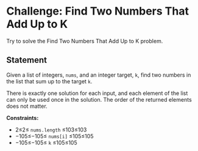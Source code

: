 # Challenge: Find Two Numbers That Add Up to K

Try to solve the Find Two Numbers That Add Up to K problem.

## Statement[](https://www.educative.io/courses/data-structures-coding-interviews-python/challenge-find-two-numbers-that-add-up-to-k#Statement)

Given a list of integers, `nums`, and an integer target, `k`, find two numbers in the list that sum up to the target `k`.

There is exactly one solution for each input, and each element of the list can only be used once in the solution. The order of the returned elements does not matter.

**Constraints:**

- 2≤2≤ `nums.length` ≤103≤103
- −105≤−105≤ `nums[i]` ≤105≤105
- −105≤−105≤ `k` ≤105≤105
